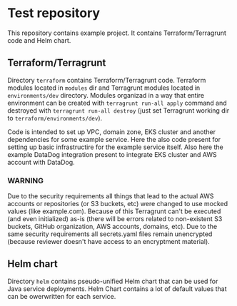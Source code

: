# Test repository
This repository contains example project. It contains Terraform/Terragrunt code and Helm chart.

## Terraform/Terragrunt
Directory `terraform` contains Terraform/Terragrunt code. Terraform modules located in `modules` dir and Terragrunt modules located in `environments/dev` directory.
Modules organizad in a way that entire environment can be created with `terragrunt run-all apply` command and destroyed with `terragrunt run-all destroy` (just set Terragrunt working dir to `terraform/environments/dev`).

Code is intended to set up VPC, domain zone, EKS cluster and another dependencies for some example service. Here the also code present for setting up basic infrastructire for the example service itself.
Also here the example DataDog integration present to integrate EKS cluster and AWS account with DataDog.

### WARNING
Due to the security requirements all things that lead to the actual AWS accounts or repositories (or S3 buckets, etc) were changed to use mocked values (like example.com). 
Because of this Terragrunt can't be executed (and even initialized) as-is (there will be errors related to non-existent S3 buckets, GitHub organization, AWS accounts, domains, etc).
Due to the same security requirements all secrets.yaml files remain unencrypted (because reviewer doesn't have access to an encryptment material).

## Helm chart
Directory `helm` contains pseudo-unified Helm chart that can be used for Java service deployments. Helm Chart contains a lot of default values that can be owerwritten for each service.
